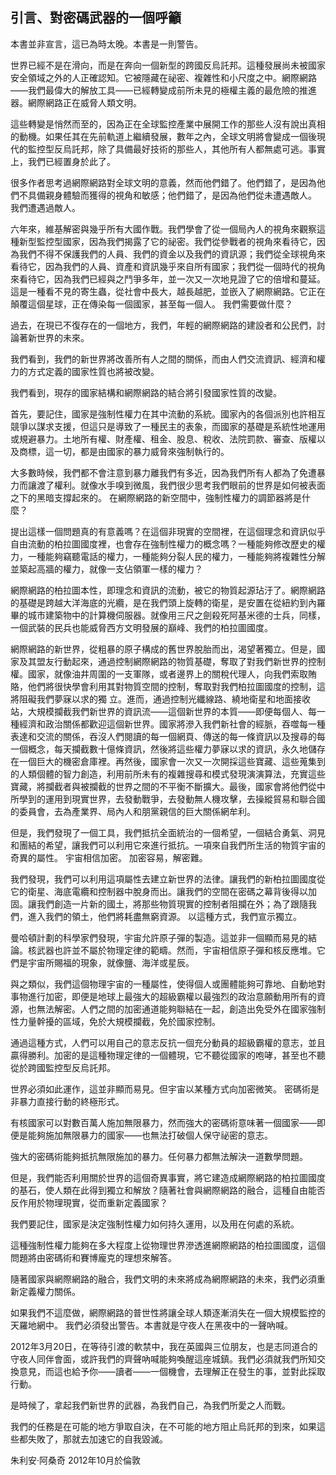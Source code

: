 ## 引言、對密碼武器的一個呼籲

本書並非宣言，這已為時太晚。本書是一則警告。

世界已經不是在滑向，而是在奔向一個新型的跨國反烏託邦。這種發展尚未被國家安全領域之外的人正確認知。它被隱藏在祕密、複雜性和小尺度之中。網際網路——我們最偉大的解放工具——已經轉變成前所未見的極權主義的最危險的推進器。網際網路正在威脅人類文明。

這些轉變是悄然而至的，因為正在全球監控產業中展開工作的那些人沒有說出真相的動機。如果任其在先前軌道上繼續發展，數年之內，全球文明將會變成一個後現代的監控型反烏託邦，除了具備最好技術的那些人，其他所有人都無處可逃。事實上，我們已經置身於此了。

很多作者思考過網際網路對全球文明的意義，然而他們錯了。他們錯了，是因為他們不具備親身體驗而獲得的視角和敏感；他們錯了，是因為他們從未遭遇敵人。
我們遭遇過敵人。

六年來，維基解密與幾乎所有大國作戰。我們學會了從一個局內人的視角來觀察這種新型監控型國家，因為我們揭露了它的祕密。我們從參戰者的視角來看待它，因為我們不得不保護我們的人員、我們的資金以及我們的資訊源；我們從全球視角來看待它，因為我們的人員、資產和資訊幾乎來自所有國家；我們從一個時代的視角來看待它，因為我們已經與之鬥爭多年，並一次又一次地見證了它的倍增和蔓延。這是一種看不見的寄生蟲，從社會中長大，越長越肥，並嵌入了網際網路。它正在顛覆這個星球，正在傳染每一個國家，甚至每一個人。
我們需要做什麼？

過去，在現已不復存在的一個地方，我們，年輕的網際網路的建設者和公民們，討論著新世界的未來。


我們看到，我們的新世界將改善所有人之間的關係，而由人們交流資訊、經濟和權力的方式定義的國家性質也將被改變。

我們看到，現存的國家結構和網際網路的結合將引發國家性質的改變。

首先，要記住，國家是強制性權力在其中流動的系統。國家內的各個派別也許相互競爭以謀求支援，但這只是導致了一種民主的表象，而國家的基礎是系統性地運用或規避暴力。土地所有權、財產權、租金、股息、稅收、法院罰款、審查、版權以及商標，這一切，都是由國家的暴力威脅來強制執行的。

大多數時候，我們都不會注意到暴力離我們有多近，因為我們所有人都為了免遭暴力而讓渡了權利。就像水手嗅到微風，我們很少思考我們眼前的世界是如何被表面之下的黑暗支撐起來的。
在網際網路的新空間中，強制性權力的調節器將是什麼？

提出這樣一個問題真的有意義嗎？在這個非現實的空間裡，在這個理念和資訊似乎自由流動的柏拉圖國度裡，也會存在強制性權力的概念嗎？一種能夠修改歷史的權力，一種能夠竊聽電話的權力，一種能夠分裂人民的權力，一種能夠將複雜性分解並築起高牆的權力，就像一支佔領軍一樣的權力？

網際網路的柏拉圖本性，即理念和資訊的流動，被它的物質起源玷汙了。網際網路的基礎是跨越大洋海底的光纜，是在我們頭上旋轉的衛星，是安置在從紐約到內羅畢的城市建築物中的計算機伺服器。就像用三尺之劍殺死阿基米德的士兵，同樣，一個武裝的民兵也能威脅西方文明發展的巔峰、我們的柏拉圖國度。

網際網路的新世界，從粗暴的原子構成的舊世界脫胎而出，渴望著獨立。但是，國家及其盟友行動起來，通過控制網際網路的物質基礎，奪取了對我們新世界的控制權。國家，就像油井周圍的一支軍隊，或者邊界上的關稅代理人，向我們索取賄賂，他們將很快學會利用其對物質空間的控制，奪取對我們柏拉圖國度的控制，這將阻礙我們夢寐以求的獨 立。進而，通過控制光纖線路、繞地衛星和地面接收站，大規模攔截我們新世界的資訊流——這個新世界的本質——即便每個人、每一種經濟和政治關係都歡迎這個新世界。國家將滲入我們新社會的經脈，吞噬每一種表達和交流的關係，吞沒人們閱讀的每一個網頁、傳送的每一條資訊以及搜尋的每一個概念，每天攔截數十億條資訊，然後將這些權力夢寐以求的資訊，永久地儲存在一個巨大的機密倉庫裡。再然後，國家會一次又一次開採這些寶藏、這些蒐集到的人類個體的智力創造，利用前所未有的複雜搜尋和模式發現演演算法，充實這些寶藏，將攔截者與被攔截的世界之間的不平衡不斷擴大。最後，國家會將他們從中所學到的運用到現實世界，去發動戰爭，去發動無人機攻擊，去操縱貿易和聯合國的委員會，去為產業界、局內人和朋黨親信的巨大關係網牟利。

但是，我們發現了一個工具，我們抵抗全面統治的一個希望，一個結合勇氣、洞見和團結的希望，讓我們可以利用它來進行抵抗。一項來自我們所生活的物質宇宙的奇異的屬性。
宇宙相信加密。
加密容易，解密難。

我們發現，我們可以利用這項屬性去建立新世界的法律。讓我們的新柏拉圖國度從它的衛星、海底電纜和控制器中脫身而出。讓我們的空間在密碼之幕背後得以加固。讓我們創造一片新的國土，將那些物質現實的控制者阻攔在外；為了跟隨我們，進入我們的領土，他們將耗盡無窮資源。
以這種方式，我們宣示獨立。

曼哈頓計劃的科學家們發現，宇宙允許原子彈的製造。這並非一個顯而易見的結論。核武器也許並不屬於物理定律的範疇。然而，宇宙相信原子彈和核反應堆。它們是宇宙所賜福的現象，就像鹽、海洋或星辰。

與之類似，我們這個物理宇宙的一種屬性，使得個人或團體能夠可靠地、自動地對事物進行加密，即便是地球上最強大的超級霸權以最強烈的政治意願動用所有的資源，也無法解密。人們之間的加密通道能夠聯結在一起，創造出免受外在國家強制性力量幹擾的區域，免於大規模攔截，免於國家控制。

通過這種方式，人們可以用自己的意志反抗一個充分動員的超級霸權的意志，並且贏得勝利。加密的是這種物理定律的一個體現，它不聽從國家的咆哮，甚至也不聽從於跨國監控型反烏託邦。

世界必須如此運作，這並非顯而易見。但宇宙以某種方式向加密微笑。
密碼術是非暴力直接行動的終極形式。

有核國家可以對數百萬人施加無限暴力，然而強大的密碼術意味著一個國家——即便是能夠施加無限暴力的國家——也無法打破個人保守祕密的意志。

強大的密碼術能夠抵抗無限施加的暴力。任何暴力都無法解決一道數學問題。

但是，我們能否利用關於世界的這個奇異事實，將它建造成網際網路的柏拉圖國度的基石，使人類在此得到獨立和解放？隨著社會與網際網路的融合，這種自由能否反作用於物理現實，從而重新定義國家？

我們要記住，國家是決定強制性權力如何持久運用，以及用在何處的系統。

這種強制性權力能夠在多大程度上從物理世界滲透進網際網路的柏拉圖國度，這個問題將由密碼術和賽博龐克的理想來解答。

隨著國家與網際網路的融合，我們文明的未來將成為網際網路的未來，我們必須重新定義權力關係。

如果我們不這麼做，網際網路的普世性將讓全球人類逐漸消失在一個大規模監控的天羅地網中。
我們必須發出警告。本書就是守夜人在黑夜中的一聲吶喊。

2012年3月20日，在等待引渡的軟禁中，我在英國與三位朋友，也是志同道合的守夜人同伴會面，或許我們的齊聲吶喊能夠喚醒這座城鎮。我們必須就我們所知交換意見，而這也給予你——讀者——一個機會，去理解正在發生的事，並對此採取行動。

是時候了，拿起我們新世界的武器，為我們自己，為我們所愛之人而戰。
 
我們的任務是在可能的地方爭取自決，在不可能的地方阻止烏託邦的到來，如果這些都失敗了，那就去加速它的自我毀滅。

朱利安·阿桑奇
2012年10月於倫敦